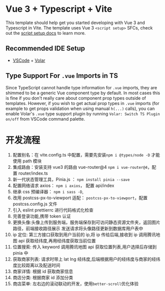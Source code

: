 # Vue 3 + Typescript + Vite

This template should help get you started developing with Vue 3 and Typescript in Vite. The template uses Vue 3 `<script setup>` SFCs, check out the [script setup docs](https://v3.vuejs.org/api/sfc-script-setup.html#sfc-script-setup) to learn more.

## Recommended IDE Setup

-   [VSCode](https://code.visualstudio.com/) + [Volar](https://marketplace.visualstudio.com/items?itemName=johnsoncodehk.volar)

## Type Support For `.vue` Imports in TS

Since TypeScript cannot handle type information for `.vue` imports, they are shimmed to be a generic Vue component type by default. In most cases this is fine if you don't really care about component prop types outside of templates. However, if you wish to get actual prop types in `.vue` imports (for example to get props validation when using manual `h(...)` calls), you can enable Volar's `.vue` type support plugin by running `Volar: Switch TS Plugin on/off` from VSCode command palette.

# 开发流程

1. 配置别名：在 vite.config.ts 中配置，需要先安装`npm i @types/node -D` 才能使用 path 模块
2. 集成路由：安装支持 vue3 的路由 vue-router@4 `npm i vue-router@4`，配置 router/index.ts
3. 新一代状态管理工具，Pinia.js ： `npm install pinia --save`
4. 配置网络请求 axios： `npm i axios`， 配置 api/index
5. 继承 css 预编译器： `npm i sass -D`,
6. 改用 postcss-px-to-viewport 适配： `postcss-px-to-viewport`，配置 postcss.config.js 文件
7. 引入 eslint prettierrc 进行代码格式化检查
8. 完善登录功能,携带 token 认证
9. 更换头像:头像上传到服务端，服务端保存到可访问静态资源文件夹，返回图片路径，前端接收路径展示 发送请求将头像路径更新到数据库用户表中
10. ip 定位: 第三方接口获取到用户当前的 ip,将 ip 传给后端,接收到 ip 调用腾讯地图 api 获取经纬度,再用经纬度获取当前位置
11. 位置搜索: 传入 keyword 调用腾讯地图 api 获取位置列表,用户选择后存储到 pinia 中
12. 获取商家列表: 请求时带上 lat lng 经纬度,后端根据用户的经纬度与商家的经纬度比较距离以及配送时间
13. 商家详情: 根据 id 获取商家信息
14. 商店分类: 根据商家 id 添加分类
15. 商店菜单: 左右边的滚动联动的开发，使用`better-scroll`优化体验
